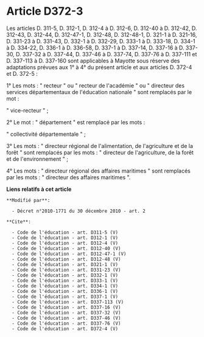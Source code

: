 # Article D372-3

Les articles D. 311-5, D. 312-1, D. 312-4 à D. 312-6, D. 312-40 à D. 312-42, D. 312-43, D. 312-44, D. 312-47-1, D. 312-48, D.
312-48-1, D. 321-1 à D. 321-16, D. 331-23 à D. 331-43, D. 332-1 à D. 332-29, D. 333-1 à D. 333-18, D. 334-1 à D. 334-22, D.
336-1 à D. 336-58, D. 337-1 à D. 337-14, D. 337-16 à D. 337-30, D. 337-32 à D. 337-44, D. 337-46 à D. 337-74, D. 337-76 à D.
337-111 et D. 337-113 à D. 337-160 sont applicables à Mayotte sous réserve des adaptations prévues aux 1° à 4° du présent
article et aux articles D. 372-4 et D. 372-5 : 

1° Les mots : " recteur " ou " recteur de l'académie " ou " directeur des services départementaux de l'éducation nationale "
sont remplacés par le mot : 

" vice-recteur " ; 

2° Le mot : " département " est remplacé par les mots : 

" collectivité départementale " ; 

3° Les mots : " directeur régional de l'alimentation, de l'agriculture et de la forêt " sont remplacés par les mots : "
directeur de l'agriculture, de la forêt et de l'environnement " ; 

4° Les mots : " directeur régional des affaires maritimes " sont remplacés par les mots : " directeur des affaires maritimes
".

**Liens relatifs à cet article**

	**Modifié par**:

	  - Décret n°2010-1771 du 30 décembre 2010 - art. 2

	**Cite**:

	  - Code de l'éducation - art. D311-5 (V)
	  - Code de l'éducation - art. D312-1 (V)
	  - Code de l'éducation - art. D312-4 (V)
	  - Code de l'éducation - art. D312-40 (V)
	  - Code de l'éducation - art. D312-47-1 (V)
	  - Code de l'éducation - art. D312-48 (V)
	  - Code de l'éducation - art. D321-1 (V)
	  - Code de l'éducation - art. D331-23 (V)
	  - Code de l'éducation - art. D332-1 (V)
	  - Code de l'éducation - art. D333-1 (V)
	  - Code de l'éducation - art. D334-1 (V)
	  - Code de l'éducation - art. D336-1 (V)
	  - Code de l'éducation - art. D337-1 (V)
	  - Code de l'éducation - art. D337-113 (V)
	  - Code de l'éducation - art. D337-16 (V)
	  - Code de l'éducation - art. D337-32 (V)
	  - Code de l'éducation - art. D337-46 (V)
	  - Code de l'éducation - art. D337-76 (V)
	  - Code de l'éducation - art. D372-4 (V)
